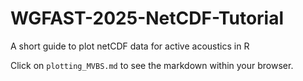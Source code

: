 # WGFAST-2025-NetCDF-Tutorial
A short guide to plot netCDF data for active acoustics in R

Click on `plotting_MVBS.md` to see the markdown within your browser.